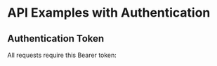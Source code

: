 # API Examples with Authentication

## Authentication Token

All requests require this Bearer token:
